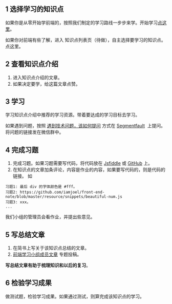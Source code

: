 ## 1 选择学习的知识点
如果你是从零开始学前端的，按照我们制定的学习路线一步步来学。开始学习[点这里](http://www.jianshu.com/p/2da0db0bfb99)。

如果你对前端有些了解，进入 知识点列表页（待做），自主选择要学习的知识点。点这里。

## 2 查看知识点介绍
1. 进入知识点介绍的文章。
1. 如果决定要学，给这篇文章点赞。

## 3 学习
学习知识点介绍中推荐的学习资源。带着要达成的学习目标去学习。

如果遇到问题，按照 [遇到技术问题，该如何提问](http://www.jianshu.com/p/19da64cc06ab) 方式在 [Segmentfault](https://segmentfault.com/)  上提问。将问题的链接发在微信群中。

## 4 完成习题
1. 完成习题。如果习题需要写代码，将代码放在 [Jsfiddle](http://jsfiddle.net/) 或 [GitHub](https://github.com/) 上。
1. 在知识点的文章加条评论，内容是作业的内容，如果要写代码的，则是代码的链接。 如
```
习题1: 最后 div 的字体颜色是 #fff。
习题2: https://github.com/iamjoel/front-end-note/blob/master/resource/snippets/beautiful-num.js
习题3: xxx。
...
```

我们小组的管理员会看作业，并提出些意见。

## 5 写总结文章
1. 在简书上写关于该知识点总结的文章。
1. [前端学习小组成员文章](http://www.jianshu.com/c/f7c7ed1f07f2) 专题投稿。

**写总结文章有助于梳理知识和以后的复习**。

## 6 检验学习成果
做测试题，检验学习成果。如果通过测试，则算完成该知识点的学习。
